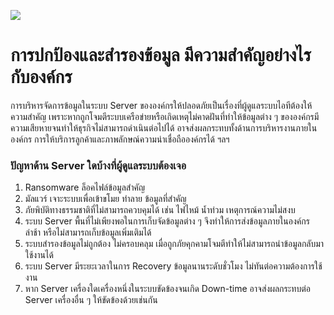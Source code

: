 ![](https://store.hp.com/app/assets/images/uploads/prod/best-windows-backup-software-pc-hero1581700197229135.jpg)

# การปกป้องและสำรองข้อมูล มีความสำคัญอย่างไรกับองค์กร

การบริหารจัดการข้อมูลในระบบ Server ขององค์กรให้ปลอดภัยเป็นเรื่องที่ผู้ดูแลระบบไอทีต้องให้ความสำคัญ เพราะหากถูกโจมตีระบบเครือข่ายหรือเกิดเหตุไม่คาดฝันที่ทำให้ข้อมูลต่าง ๆ ขององค์กรมีความเสียหายจนทำให้ธุรกิจไม่สามารถดำเนินต่อไปได้ อาจส่งผลกระทบทั้งด้านการบริหารงานภายในองค์กร การให้บริการลูกค้าและภาพลักษณ์ความน่าเชื่อถือองค์กรได้  ฯลฯ

### ปัญหาด้าน Server ใดบ้างที่ผู้ดูแลระบบต้องเจอ

1. Ransomware ล็อคไฟล์ข้อมูลสำคัญ
2. มัลแวร์ เจาะระบบเพื่อเข้าขโมย ทำลาย ข้อมูลที่สำคัญ
3. ภัยพิบัติทางธรรมชาติที่ไม่สามารถควบคุมได้ เช่น ไฟไหม้ น้ำท่วม เหตุการณ์ความไม่สงบ
4. ระบบ Server พื้นที่ไม่เพียงพอในการเก็บจัดข้อมูลต่าง ๆ จึงทำให้การส่งข้อมูลภายในองค์กร ล่าช้า หรือไม่สามารถเก็บข้อมูลเพิ่มเติมได้
5. ระบบสำรองข้อมูลไม่ถูกต้อง ไม่ครอบคลุม เมื่อถูกภัยคุกคามโจมตีทำให้ไม่สามารถนำข้อมูลกลับมาใช้งานได้
6. ระบบ Server มีระยะเวลาในการ Recovery ข้อมูลนานระดับชั่วโมง ไม่ทันต่อความต้องการใช้งาน
7. หาก Server เครื่องใดเครื่องหนึ่งในระบบขัดข้องจนเกิด Down-time อาจส่งผลกระทบต่อ Server เครื่องอื่น ๆ ให้ขัดข้องด้วยเช่นกัน
